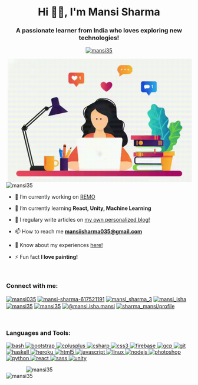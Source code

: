 <h1 align="center">Hi 👋🏻, I'm Mansi Sharma</h1>
<h3 align="center">A passionate learner from India who loves exploring new technologies!</h3>

<p align="center"> <a href="https://github.com/ryo-ma/github-profile-trophy"><img src="https://github-profile-trophy.vercel.app/?username=mansi35" alt="mansi35" /></a> </p>
&nbsp;
<img align="right" width="500" src="img/coding.gif">
<p align="left"> <img src="https://komarev.com/ghpvc/?username=mansi35&label=Profile%20views&color=40f028&style=flat" alt="mansi35" /> </p>

- 🔭 I’m currently working on [REMO](https://github.com/REMOVirtual)

- 🌱 I’m currently learning **React, Unity, Machine Learning**

- 📝 I regulary write articles on [my own personalized blog!](http://coderita35.herokuapp.com/)

- 📫 How to reach me **mansiisharma035@gmail.com**

- 📄 Know about my experiences [here!](https://drive.google.com/file/d/1ZIoKek_5iOxsplabyDgMkNNVXXC8k6SL/view?usp=sharing)

- ⚡ Fun fact **I love painting!**

&nbsp;

<h3 align="left">Connect with me:</h3>
<p align="left">
<a href="https://twitter.com/mansi035" target="blank"><img align="center" src="https://cdn.jsdelivr.net/npm/simple-icons@3.0.1/icons/twitter.svg" alt="mansi035" height="30" width="40" /></a>
<a href="https://linkedin.com/in/mansi-sharma-617521191" target="blank"><img align="center" src="https://cdn.jsdelivr.net/npm/simple-icons@3.0.1/icons/linkedin.svg" alt="mansi-sharma-617521191" height="30" width="40" /></a>
<a href="https://www.codechef.com/users/mansi_sharma_3" target="blank"><img align="center" src="https://cdn.jsdelivr.net/npm/simple-icons@3.1.0/icons/codechef.svg" alt="mansi_sharma_3" height="30" width="40" /></a>
<a href="https://www.hackerrank.com/mansi_isha" target="blank"><img align="center" src="https://cdn.jsdelivr.net/npm/simple-icons@3.0.1/icons/hackerrank.svg" alt="mansi_isha" height="30" width="40" /></a>
<a href="https://codeforces.com/profile/mansi35" target="blank"><img align="center" src="https://cdn.jsdelivr.net/npm/simple-icons@3.0.1/icons/codeforces.svg" alt="mansi35" height="30" width="40" /></a>
<a href="https://www.leetcode.com/mansi35" target="blank"><img align="center" src="https://cdn.jsdelivr.net/npm/simple-icons@3.0.1/icons/leetcode.svg" alt="mansi35" height="30" width="40" /></a>
<a href="https://www.hackerearth.com/@mansi.isha.mansi" target="blank"><img align="center" src="https://cdn.jsdelivr.net/npm/simple-icons@3.0.1/icons/hackerearth.svg" alt="@mansi.isha.mansi" height="30" width="40" /></a>
<a href="https://auth.geeksforgeeks.org/user/sharma_mansi/profile" target="blank"><img align="center" src="https://cdn.jsdelivr.net/npm/simple-icons@3.0.1/icons/geeksforgeeks.svg" alt="sharma_mansi/profile" height="30" width="40" /></a>
</p>
&nbsp;
<h3 align="left">Languages and Tools:</h3>
<p align="left"> <a href="https://www.gnu.org/software/bash/" target="_blank"> <img src="https://www.vectorlogo.zone/logos/gnu_bash/gnu_bash-icon.svg" alt="bash" width="40" height="40"/> </a> <a href="https://getbootstrap.com" target="_blank"> <img src="https://devicons.github.io/devicon/devicon.git/icons/bootstrap/bootstrap-plain.svg" alt="bootstrap" width="40" height="40"/> </a> <a href="https://www.w3schools.com/cpp/" target="_blank"> <img src="https://devicons.github.io/devicon/devicon.git/icons/cplusplus/cplusplus-original.svg" alt="cplusplus" width="40" height="40"/> </a> <a href="https://www.w3schools.com/cs/" target="_blank"> <img src="https://devicons.github.io/devicon/devicon.git/icons/csharp/csharp-original.svg" alt="csharp" width="40" height="40"/> </a> <a href="https://www.w3schools.com/css/" target="_blank"> <img src="https://devicons.github.io/devicon/devicon.git/icons/css3/css3-original-wordmark.svg" alt="css3" width="40" height="40"/> </a> <a href="https://firebase.google.com/" target="_blank"> <img src="https://www.vectorlogo.zone/logos/firebase/firebase-icon.svg" alt="firebase" width="40" height="40"/> </a> <a href="https://cloud.google.com" target="_blank"> <img src="https://www.vectorlogo.zone/logos/google_cloud/google_cloud-icon.svg" alt="gcp" width="40" height="40"/> </a> <a href="https://git-scm.com/" target="_blank"> <img src="https://www.vectorlogo.zone/logos/git-scm/git-scm-icon.svg" alt="git" width="40" height="40"/> </a> <a href="https://www.haskell.org/" target="_blank"> <img src="https://upload.wikimedia.org/wikipedia/commons/1/1c/Haskell-Logo.svg" alt="haskell" width="40" height="40"/> </a> <a href="https://heroku.com" target="_blank"> <img src="https://www.vectorlogo.zone/logos/heroku/heroku-icon.svg" alt="heroku" width="40" height="40"/> </a> <a href="https://www.w3.org/html/" target="_blank"> <img src="https://devicons.github.io/devicon/devicon.git/icons/html5/html5-original-wordmark.svg" alt="html5" width="40" height="40"/> </a> <a href="https://developer.mozilla.org/en-US/docs/Web/JavaScript" target="_blank"> <img src="https://devicons.github.io/devicon/devicon.git/icons/javascript/javascript-original.svg" alt="javascript" width="40" height="40"/> </a> <a href="https://www.linux.org/" target="_blank"> <img src="https://devicons.github.io/devicon/devicon.git/icons/linux/linux-original.svg" alt="linux" width="40" height="40"/> </a> <a href="https://nodejs.org" target="_blank"> <img src="https://devicons.github.io/devicon/devicon.git/icons/nodejs/nodejs-original-wordmark.svg" alt="nodejs" width="40" height="40"/> </a> <a href="https://www.photoshop.com/en" target="_blank"> <img src="https://devicons.github.io/devicon/devicon.git/icons/photoshop/photoshop-plain.svg" alt="photoshop" width="40" height="40"/> </a> <a href="https://www.python.org" target="_blank"> <img src="https://devicons.github.io/devicon/devicon.git/icons/python/python-original.svg" alt="python" width="40" height="40"/> </a> <a href="https://reactjs.org/" target="_blank"> <img src="https://devicons.github.io/devicon/devicon.git/icons/react/react-original-wordmark.svg" alt="react" width="40" height="40"/> </a> <a href="https://sass-lang.com" target="_blank"> <img src="https://devicons.github.io/devicon/devicon.git/icons/sass/sass-original.svg" alt="sass" width="40" height="40"/> </a> <a href="https://unity.com/" target="_blank"> <img src="https://www.vectorlogo.zone/logos/unity3d/unity3d-icon.svg" alt="unity" width="40" height="40"/> </a> </p>
&nbsp;
<img align="right" width="450" src="https://github-readme-stats.vercel.app/api?username=mansi35&show_icons=true&locale=en" alt="mansi35">
<img align="left" width="400" src="https://github-readme-stats.vercel.app/api/top-langs?username=mansi35&show_icons=true&locale=en&layout=compact" alt="mansi35">
